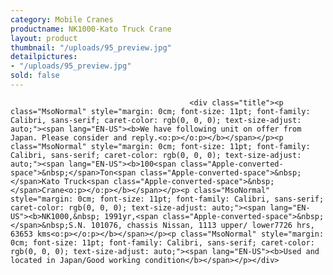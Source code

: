 ```yaml
---
category: Mobile Cranes
productname: NK1000-Kato Truck Crane
layout: product
thumbnail: "/uploads/95_preview.jpg"
detailpictures:
- "/uploads/95_preview.jpg"
sold: false
---
```


                                            <div class="title"><p class="MsoNormal" style="margin: 0cm; font-size: 11pt; font-family: Calibri, sans-serif; caret-color: rgb(0, 0, 0); text-size-adjust: auto;"><span lang="EN-US"><b>We have following unit on offer from Japan. Please consider and reply.<o:p></o:p></b></span></p><p class="MsoNormal" style="margin: 0cm; font-size: 11pt; font-family: Calibri, sans-serif; caret-color: rgb(0, 0, 0); text-size-adjust: auto;"><span lang="EN-US"><b>100<span class="Apple-converted-space">&nbsp;</span>Ton<span class="Apple-converted-space">&nbsp;</span>Kato Truck<span class="Apple-converted-space">&nbsp;</span>Crane<o:p></o:p></b></span></p><p class="MsoNormal" style="margin: 0cm; font-size: 11pt; font-family: Calibri, sans-serif; caret-color: rgb(0, 0, 0); text-size-adjust: auto;"><span lang="EN-US"><b>NK1000,&nbsp; 1991yr,<span class="Apple-converted-space">&nbsp;</span>&nbsp;S.N. 101076, chassis Nissan, 1113 upper/ lower7726 hrs, 63653 kms<o:p></o:p></b></span></p><p class="MsoNormal" style="margin: 0cm; font-size: 11pt; font-family: Calibri, sans-serif; caret-color: rgb(0, 0, 0); text-size-adjust: auto;"><span lang="EN-US"><b>Used and located in Japan/Good working condition</b></span></p></div>

